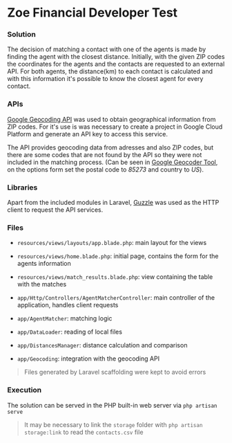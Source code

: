 # Zoe Financial Developer Test

### Solution
The decision of matching a contact with one of the agents is made by finding the agent with the closest distance.
Initially, with the given ZIP codes the coordinates for the agents and the contacts are requested to an external API. 
For both agents, the distance(km) to each contact is calculated and with this information it's possible to know the
closest agent for every contact.

### APIs
[Google Geocoding API](https://developers.google.com/maps/documentation/geocoding/start) was used to obtain geographical
information from ZIP codes. For it's use is was necessary to create a project in Google Cloud Platform and generate an
API key to access this service.

The API provides geocoding data from adresses and also ZIP codes, but there are some codes that are not found by the API
so they were not included in the matching process. (Can be seen in
[Google Geocoder Tool](https://google-developers.appspot.com/maps/documentation/utils/geocoder/),
on the options form set the postal code to _85273_ and country to _US_).

### Libraries
Apart from the included modules in Laravel, [Guzzle](http://docs.guzzlephp.org/en/stable/) was used as the HTTP client
to request the API services.

### Files
* `resources/views/layouts/app.blade.php`: main layout for the views
* `resources/views/home.blade.php`: initial page, contains the form for the agents information
* `resources/views/match_results.blade.php`: view containing the table with the matches


* `app/Http/Controllers/AgentMatcherController`: main controller of the application, handles client requests


* `app/AgentMatcher`: matching logic
* `app/DataLoader`: reading of local files
* `app/DistancesManager`: distance calculation and comparison
* `app/Geocoding`: integration with the geocoding API

> Files generated by Laravel scaffolding were kept to avoid errors

### Execution
The solution can be served in the PHP built-in web server via `php artisan serve`
> It may be necessary to link the `storage` folder with `php artisan storage:link` to read the `contacts.csv` file